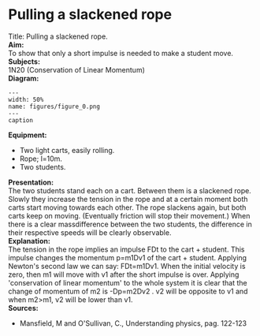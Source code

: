 # Pulling a slackened rope 
  Title: Pulling a slackened rope.    
<b> Aim: </b>  
 To show that only a short impulse is needed to make a student move.    
<b> Subjects: </b>  
 1N20 (Conservation of Linear Momentum)   
<b> Diagram: </b>  
   
```{figure} figures/figure_0.png  
---  
width: 50%  
name: figures/figure_0.png  
---  
caption  
``` 
      
<b> Equipment: </b>  
 
 *  Two light carts, easily rolling. 
 *  Rope; l=10m. 
 *  Two students.
      
<b> Presentation: </b>  
 The two students stand each on a cart. Between them is a slackened rope. Slowly they increase the tension in the rope and at a certain moment both carts start moving towards each other. The rope slackens again, but both carts keep on moving. (Eventually friction will stop their movement.) When there is a clear massdifference between the two students, the difference in their respective speeds will be clearly observable.    
<b> Explanation: </b>  
 The tension in the rope implies an impulse FDt to the cart + student. This impulse changes the momentum p=m1Dv1 of the cart + student. Applying Newton's second law we can say: FDt=m1Dv1. When the initial velocity is zero, then m1 will move with v1 after the short impulse is over. Applying 'conservation of linear momentum' to the whole system it is clear that the change of momentum of m2 is -Dp=m2Dv2 . v2 will be opposite to v1 and when m2>m1, v2 will be lower than v1.    
<b> Sources: </b>  
 
 *  Mansfield, M and O'Sullivan, C., Understanding physics, pag. 122-123
  